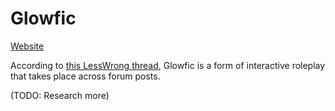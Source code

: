 # Glowfic

[Website](https://glowfic.com/) 

According to [this LessWrong thread](https://www.lesswrong.com/posts/EfCgkyH9rTmHLQhhz/what-is-a-glowfic), Glowfic is a form of interactive roleplay that takes place across forum posts.

(TODO: Research more)



